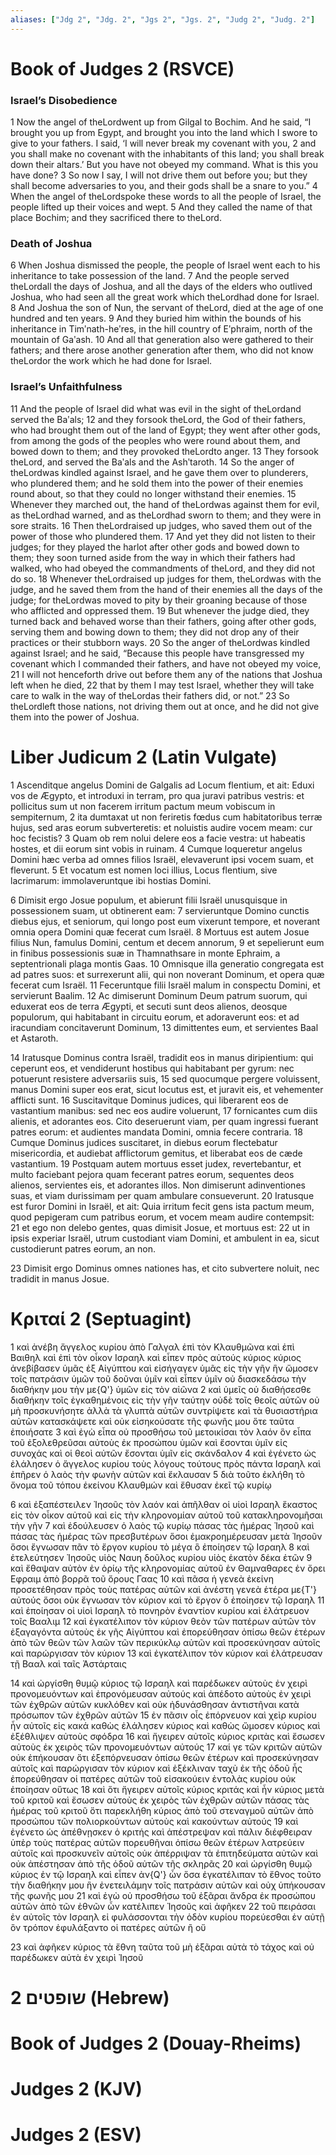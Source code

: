 ```yaml
---
aliases: ["Jdg 2", "Jdg. 2", "Jgs 2", "Jgs. 2", "Judg 2", "Judg. 2"]
---
```



# Book of Judges 2 (RSVCE)

### Israel’s Disobedience
1 Now the angel of theLordwent up from Gilgal to Bochim. And he said, “I brought you up from Egypt, and brought you into the land which I swore to give to your fathers. I said, ‘I will never break my covenant with you,
2 and you shall make no covenant with the inhabitants of this land; you shall break down their altars.’ But you have not obeyed my command. What is this you have done?
3 So now I say, I will not drive them out before you; but they shall become adversaries to you, and their gods shall be a snare to you.”
4 When the angel of theLordspoke these words to all the people of Israel, the people lifted up their voices and wept.
5 And they called the name of that place Bochim; and they sacrificed there to theLord.
### Death of Joshua
6 When Joshua dismissed the people, the people of Israel went each to his inheritance to take possession of the land.
7 And the people served theLordall the days of Joshua, and all the days of the elders who outlived Joshua, who had seen all the great work which theLordhad done for Israel.
8 And Joshua the son of Nun, the servant of theLord, died at the age of one hundred and ten years.
9 And they buried him within the bounds of his inheritance in Timʹnath-heʹres, in the hill country of Eʹphraim, north of the mountain of Gaʹash.
10 And all that generation also were gathered to their fathers; and there arose another generation after them, who did not know theLordor the work which he had done for Israel.
### Israel’s Unfaithfulness
11 And the people of Israel did what was evil in the sight of theLordand served the Baʹals;
12 and they forsook theLord, the God of their fathers, who had brought them out of the land of Egypt; they went after other gods, from among the gods of the peoples who were round about them, and bowed down to them; and they provoked theLordto anger.
13 They forsook theLord, and served the Baʹals and the Ashʹtaroth.
14 So the anger of theLordwas kindled against Israel, and he gave them over to plunderers, who plundered them; and he sold them into the power of their enemies round about, so that they could no longer withstand their enemies.
15 Whenever they marched out, the hand of theLordwas against them for evil, as theLordhad warned, and as theLordhad sworn to them; and they were in sore straits.
16 Then theLordraised up judges, who saved them out of the power of those who plundered them.
17 And yet they did not listen to their judges; for they played the harlot after other gods and bowed down to them; they soon turned aside from the way in which their fathers had walked, who had obeyed the commandments of theLord, and they did not do so.
18 Whenever theLordraised up judges for them, theLordwas with the judge, and he saved them from the hand of their enemies all the days of the judge; for theLordwas moved to pity by their groaning because of those who afflicted and oppressed them.
19 But whenever the judge died, they turned back and behaved worse than their fathers, going after other gods, serving them and bowing down to them; they did not drop any of their practices or their stubborn ways.
20 So the anger of theLordwas kindled against Israel; and he said, “Because this people have transgressed my covenant which I commanded their fathers, and have not obeyed my voice,
21 I will not henceforth drive out before them any of the nations that Joshua left when he died,
22 that by them I may test Israel, whether they will take care to walk in the way of theLordas their fathers did, or not.”
23 So theLordleft those nations, not driving them out at once, and he did not give them into the power of Joshua.


# Liber Judicum 2 (Latin Vulgate)

1 Ascenditque angelus Domini de Galgalis ad Locum flentium, et ait: Eduxi vos de Ægypto, et introduxi in terram, pro qua juravi patribus vestris: et pollicitus sum ut non facerem irritum pactum meum vobiscum in sempiternum,
2 ita dumtaxat ut non feriretis fœdus cum habitatoribus terræ hujus, sed aras eorum subverteretis: et noluistis audire vocem meam: cur hoc fecistis?
3 Quam ob rem nolui delere eos a facie vestra: ut habeatis hostes, et dii eorum sint vobis in ruinam.
4 Cumque loqueretur angelus Domini hæc verba ad omnes filios Israël, elevaverunt ipsi vocem suam, et fleverunt.
5 Et vocatum est nomen loci illius, Locus flentium, sive lacrimarum: immolaveruntque ibi hostias Domini.

6 Dimisit ergo Josue populum, et abierunt filii Israël unusquisque in possessionem suam, ut obtinerent eam:
7 servieruntque Domino cunctis diebus ejus, et seniorum, qui longo post eum vixerunt tempore, et noverant omnia opera Domini quæ fecerat cum Israël.
8 Mortuus est autem Josue filius Nun, famulus Domini, centum et decem annorum,
9 et sepelierunt eum in finibus possessionis suæ in Thamnathsare in monte Ephraim, a septentrionali plaga montis Gaas.
10 Omnisque illa generatio congregata est ad patres suos: et surrexerunt alii, qui non noverant Dominum, et opera quæ fecerat cum Israël.
11 Feceruntque filii Israël malum in conspectu Domini, et servierunt Baalim.
12 Ac dimiserunt Dominum Deum patrum suorum, qui eduxerat eos de terra Ægypti, et secuti sunt deos alienos, deosque populorum, qui habitabant in circuitu eorum, et adoraverunt eos: et ad iracundiam concitaverunt Dominum,
13 dimittentes eum, et servientes Baal et Astaroth.

14 Iratusque Dominus contra Israël, tradidit eos in manus diripientium: qui ceperunt eos, et vendiderunt hostibus qui habitabant per gyrum: nec potuerunt resistere adversariis suis,
15 sed quocumque pergere voluissent, manus Domini super eos erat, sicut locutus est, et juravit eis, et vehementer afflicti sunt.
16 Suscitavitque Dominus judices, qui liberarent eos de vastantium manibus: sed nec eos audire voluerunt,
17 fornicantes cum diis alienis, et adorantes eos. Cito deseruerunt viam, per quam ingressi fuerant patres eorum: et audientes mandata Domini, omnia fecere contraria.
18 Cumque Dominus judices suscitaret, in diebus eorum flectebatur misericordia, et audiebat afflictorum gemitus, et liberabat eos de cæde vastantium.
19 Postquam autem mortuus esset judex, revertebantur, et multo faciebant pejora quam fecerant patres eorum, sequentes deos alienos, servientes eis, et adorantes illos. Non dimiserunt adinventiones suas, et viam durissimam per quam ambulare consueverunt.
20 Iratusque est furor Domini in Israël, et ait: Quia irritum fecit gens ista pactum meum, quod pepigeram cum patribus eorum, et vocem meam audire contempsit:
21 et ego non delebo gentes, quas dimisit Josue, et mortuus est:
22 ut in ipsis experiar Israël, utrum custodiant viam Domini, et ambulent in ea, sicut custodierunt patres eorum, an non.

23 Dimisit ergo Dominus omnes nationes has, et cito subvertere noluit, nec tradidit in manus Josue.


# Κριταί 2 (Septuagint)

1 καὶ ἀνέβη ἄγγελος κυρίου ἀπὸ Γαλγαλ ἐπὶ τὸν Κλαυθμῶνα καὶ ἐπὶ Βαιθηλ καὶ ἐπὶ τὸν οἶκον Ισραηλ καὶ εἶπεν πρὸς αὐτούς κύριος κύριος ἀνεβίβασεν ὑμᾶς ἐξ Αἰγύπτου καὶ εἰσήγαγεν ὑμᾶς εἰς τὴν γῆν ἣν ὤμοσεν τοῖς πατράσιν ὑμῶν τοῦ δοῦναι ὑμῖν καὶ εἶπεν ὑμῖν οὐ διασκεδάσω τὴν διαθήκην μου τὴν με{Q'} ὑμῶν εἰς τὸν αἰῶνα
2 καὶ ὑμεῖς οὐ διαθήσεσθε διαθήκην τοῖς ἐγκαθημένοις εἰς τὴν γῆν ταύτην οὐδὲ τοῖς θεοῖς αὐτῶν οὐ μὴ προσκυνήσητε ἀλλὰ τὰ γλυπτὰ αὐτῶν συντρίψετε καὶ τὰ θυσιαστήρια αὐτῶν κατασκάψετε καὶ οὐκ εἰσηκούσατε τῆς φωνῆς μου ὅτε ταῦτα ἐποιήσατε
3 καὶ ἐγὼ εἶπα οὐ προσθήσω τοῦ μετοικίσαι τὸν λαόν ὃν εἶπα τοῦ ἐξολεθρεῦσαι αὐτοὺς ἐκ προσώπου ὑμῶν καὶ ἔσονται ὑμῖν εἰς συνοχάς καὶ οἱ θεοὶ αὐτῶν ἔσονται ὑμῖν εἰς σκάνδαλον
4 καὶ ἐγένετο ὡς ἐλάλησεν ὁ ἄγγελος κυρίου τοὺς λόγους τούτους πρὸς πάντα Ισραηλ καὶ ἐπῆρεν ὁ λαὸς τὴν φωνὴν αὐτῶν καὶ ἔκλαυσαν
5 διὰ τοῦτο ἐκλήθη τὸ ὄνομα τοῦ τόπου ἐκείνου Κλαυθμών καὶ ἔθυσαν ἐκεῖ τῷ κυρίῳ

6 καὶ ἐξαπέστειλεν Ἰησοῦς τὸν λαόν καὶ ἀπῆλθαν οἱ υἱοὶ Ισραηλ ἕκαστος εἰς τὸν οἶκον αὐτοῦ καὶ εἰς τὴν κληρονομίαν αὐτοῦ τοῦ κατακληρονομῆσαι τὴν γῆν
7 καὶ ἐδούλευσεν ὁ λαὸς τῷ κυρίῳ πάσας τὰς ἡμέρας Ἰησοῦ καὶ πάσας τὰς ἡμέρας τῶν πρεσβυτέρων ὅσοι ἐμακροημέρευσαν μετὰ Ἰησοῦν ὅσοι ἔγνωσαν πᾶν τὸ ἔργον κυρίου τὸ μέγα ὃ ἐποίησεν τῷ Ισραηλ
8 καὶ ἐτελεύτησεν Ἰησοῦς υἱὸς Ναυη δοῦλος κυρίου υἱὸς ἑκατὸν δέκα ἐτῶν
9 καὶ ἔθαψαν αὐτὸν ἐν ὁρίῳ τῆς κληρονομίας αὐτοῦ ἐν Θαμναθαρες ἐν ὄρει Εφραιμ ἀπὸ βορρᾶ τοῦ ὄρους Γαας
10 καὶ πᾶσα ἡ γενεὰ ἐκείνη προσετέθησαν πρὸς τοὺς πατέρας αὐτῶν καὶ ἀνέστη γενεὰ ἑτέρα με{T'} αὐτούς ὅσοι οὐκ ἔγνωσαν τὸν κύριον καὶ τὸ ἔργον ὃ ἐποίησεν τῷ Ισραηλ
11 καὶ ἐποίησαν οἱ υἱοὶ Ισραηλ τὸ πονηρὸν ἐναντίον κυρίου καὶ ἐλάτρευον τοῖς Βααλιμ
12 καὶ ἐγκατέλιπον τὸν κύριον θεὸν τῶν πατέρων αὐτῶν τὸν ἐξαγαγόντα αὐτοὺς ἐκ γῆς Αἰγύπτου καὶ ἐπορεύθησαν ὀπίσω θεῶν ἑτέρων ἀπὸ τῶν θεῶν τῶν λαῶν τῶν περικύκλῳ αὐτῶν καὶ προσεκύνησαν αὐτοῖς καὶ παρώργισαν τὸν κύριον
13 καὶ ἐγκατέλιπον τὸν κύριον καὶ ἐλάτρευσαν τῇ Βααλ καὶ ταῖς Ἀστάρταις

14 καὶ ὠργίσθη θυμῷ κύριος τῷ Ισραηλ καὶ παρέδωκεν αὐτοὺς ἐν χειρὶ προνομευόντων καὶ ἐπρονόμευσαν αὐτούς καὶ ἀπέδοτο αὐτοὺς ἐν χειρὶ τῶν ἐχθρῶν αὐτῶν κυκλόθεν καὶ οὐκ ἠδυνάσθησαν ἀντιστῆναι κατὰ πρόσωπον τῶν ἐχθρῶν αὐτῶν
15 ἐν πᾶσιν οἷς ἐπόρνευον καὶ χεὶρ κυρίου ἦν αὐτοῖς εἰς κακά καθὼς ἐλάλησεν κύριος καὶ καθὼς ὤμοσεν κύριος καὶ ἐξέθλιψεν αὐτοὺς σφόδρα
16 καὶ ἤγειρεν αὐτοῖς κύριος κριτὰς καὶ ἔσωσεν αὐτοὺς ἐκ χειρὸς τῶν προνομευόντων αὐτούς
17 καί γε τῶν κριτῶν αὐτῶν οὐκ ἐπήκουσαν ὅτι ἐξεπόρνευσαν ὀπίσω θεῶν ἑτέρων καὶ προσεκύνησαν αὐτοῖς καὶ παρώργισαν τὸν κύριον καὶ ἐξέκλιναν ταχὺ ἐκ τῆς ὁδοῦ ἧς ἐπορεύθησαν οἱ πατέρες αὐτῶν τοῦ εἰσακούειν ἐντολὰς κυρίου οὐκ ἐποίησαν οὕτως
18 καὶ ὅτι ἤγειρεν αὐτοῖς κύριος κριτάς καὶ ἦν κύριος μετὰ τοῦ κριτοῦ καὶ ἔσωσεν αὐτοὺς ἐκ χειρὸς τῶν ἐχθρῶν αὐτῶν πάσας τὰς ἡμέρας τοῦ κριτοῦ ὅτι παρεκλήθη κύριος ἀπὸ τοῦ στεναγμοῦ αὐτῶν ἀπὸ προσώπου τῶν πολιορκούντων αὐτοὺς καὶ κακούντων αὐτούς
19 καὶ ἐγένετο ὡς ἀπέθνῃσκεν ὁ κριτής καὶ ἀπέστρεψαν καὶ πάλιν διέφθειραν ὑπὲρ τοὺς πατέρας αὐτῶν πορευθῆναι ὀπίσω θεῶν ἑτέρων λατρεύειν αὐτοῖς καὶ προσκυνεῖν αὐτοῖς οὐκ ἀπέρριψαν τὰ ἐπιτηδεύματα αὐτῶν καὶ οὐκ ἀπέστησαν ἀπὸ τῆς ὁδοῦ αὐτῶν τῆς σκληρᾶς
20 καὶ ὠργίσθη θυμῷ κύριος ἐν τῷ Ισραηλ καὶ εἶπεν ἀν{Q'} ὧν ὅσα ἐγκατέλιπαν τὸ ἔθνος τοῦτο τὴν διαθήκην μου ἣν ἐνετειλάμην τοῖς πατράσιν αὐτῶν καὶ οὐχ ὑπήκουσαν τῆς φωνῆς μου
21 καὶ ἐγὼ οὐ προσθήσω τοῦ ἐξᾶραι ἄνδρα ἐκ προσώπου αὐτῶν ἀπὸ τῶν ἐθνῶν ὧν κατέλιπεν Ἰησοῦς καὶ ἀφῆκεν
22 τοῦ πειράσαι ἐν αὐτοῖς τὸν Ισραηλ εἰ φυλάσσονται τὴν ὁδὸν κυρίου πορεύεσθαι ἐν αὐτῇ ὃν τρόπον ἐφυλάξαντο οἱ πατέρες αὐτῶν ἢ οὔ

23 καὶ ἀφῆκεν κύριος τὰ ἔθνη ταῦτα τοῦ μὴ ἐξᾶραι αὐτὰ τὸ τάχος καὶ οὐ παρέδωκεν αὐτὰ ἐν χειρὶ Ἰησοῦ


# 2 שופטים (Hebrew)


# Book of Judges 2 (Douay-Rheims)


# Judges 2 (KJV)


# Judges 2 (ESV)

